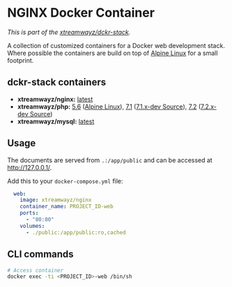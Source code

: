 # NGINX Docker Container

*This is part of the [xtreamwayz/dckr-stack](https://github.com/xtreamwayz/dckr-stack).*

A collection of customized containers for a Docker web development stack. Where possible the containers are build on top of [Alpine Linux](http://alpinelinux.org/) for a small footprint.

## dckr-stack containers

- **xtreamwayz/nginx:** [latest](https://github.com/xtreamwayz/dckr-stack/blob/master/nginx/Dockerfile)
- **xtreamwayz/php:** [5.6](https://github.com/xtreamwayz/dckr-stack/blob/master/php/5.6/Dockerfile) ([Alpine Linux](https://pkgs.alpinelinux.org/packages?name=php5*&branch=edge&arch=x86_64)), [7.1](https://github.com/xtreamwayz/dckr-stack/blob/master/php/7.1/Dockerfile) ([7.1.x-dev Source](https://github.com/php/php-src/tree/PHP-7.1)), [7.2](https://github.com/xtreamwayz/dckr-stack/blob/master/php/7.2/Dockerfile) ([7.2.x-dev Source](https://github.com/php/php-src/tree/PHP-7.2))
- **xtreamwayz/mysql:** [latest](https://github.com/xtreamwayz/dckr-stack/blob/master/mysql/Dockerfile)

## Usage

The documents are served from `.:/app/public` and can be accessed at http://127.0.0.1/.

Add this to your `docker-compose.yml` file:

```yaml
  web:
    image: xtreamwayz/nginx
    container_name: PROJECT_ID-web
    ports:
      - "80:80"
    volumes:
      - ./public:/app/public:ro,cached
```

## CLI commands

```bash
# Access container
docker exec -ti <PROJECT_ID>-web /bin/sh
```
